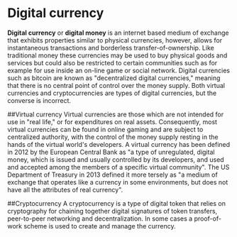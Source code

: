 # Digital currency

**Digital currency** or **digital money** is an internet based medium of exchange that exhibits properties similar to physical currencies, however, allows for instantaneous transactions and borderless transfer-of-ownership. Like traditional money these currencies may be used to buy physical goods and services but could also be restricted to certain communities such as for example for use inside an on-line game or social network. Digital currencies such as bitcoin are known as "decentralized digital currencies," meaning that there is no central point of control over the money supply. Both virtual currencies and cryptocurrencies are types of digital currencies, but the converse is incorrect.


##Virtual currency
Virtual currencies are those which are not intended for use in "real life," or for expenditures on real assets. Consequently, most virtual currencies can be found in online gaming and are subject to centralized authority, with the control of the money supply resting in the hands of the virtual world's developers.
A virtual currency has been defined in 2012 by the European Central Bank as "a type of unregulated, digital money, which is issued and usually controlled by its developers, and used and accepted among the members of a specific virtual community". The US Department of Treasury in 2013 defined it more tersely as "a medium of exchange that operates like a currency in some environments, but does not have all the attributes of real currency".

##Cryptocurrency
A cryptocurrency is a type of digital token that relies on cryptography for chaining together digital signatures of token transfers, peer-to-peer networking and decentralization. In some cases a proof-of-work scheme is used to create and manage the currency.
